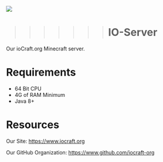 ![](https://github.com/iocraft-org/IO-Extras/raw/master/images/64x64.png)
>>>>>>> # IO-Server
Our ioCraft.org Minecraft server.
# Requirements
- 64 Bit CPU
- 4G of RAM Minimum
- Java 8+
# Resources
Our Site: https://www.iocraft.org

Our GitHub Organization: https://www.github.com/iocraft-org

